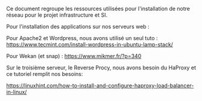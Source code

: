 Ce document regroupe les ressources utilisées pour l'installation de notre réseau pour le projet infrastructure et SI.

Pour l'installation des applications sur nos serveurs web :

Pour Apache2 et Wordpress, nous avons utilisé un seul tuto : https://www.tecmint.com/install-wordpress-in-ubuntu-lamp-stack/

Pour Wekan (et snap) : https://www.mikmer.fr/?p=340

Sur le troisième serveur, le Reverse Procy, nous avons besoin du HaProxy et ce tutoriel remplit nos besoins:

https://linuxhint.com/how-to-install-and-configure-haproxy-load-balancer-in-linux/

